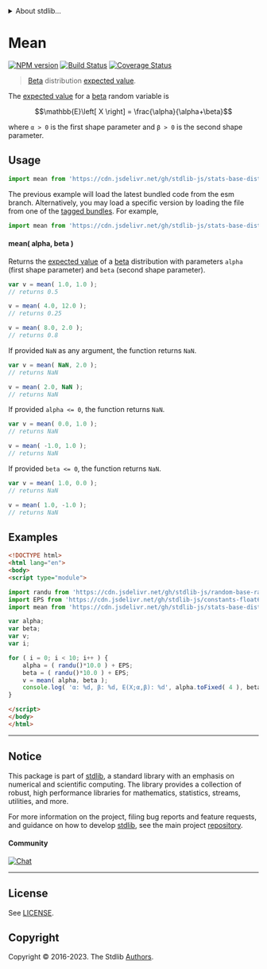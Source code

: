<!--

@license Apache-2.0

Copyright (c) 2018 The Stdlib Authors.

Licensed under the Apache License, Version 2.0 (the "License");
you may not use this file except in compliance with the License.
You may obtain a copy of the License at

   http://www.apache.org/licenses/LICENSE-2.0

Unless required by applicable law or agreed to in writing, software
distributed under the License is distributed on an "AS IS" BASIS,
WITHOUT WARRANTIES OR CONDITIONS OF ANY KIND, either express or implied.
See the License for the specific language governing permissions and
limitations under the License.

-->


<details>
  <summary>
    About stdlib...
  </summary>
  <p>We believe in a future in which the web is a preferred environment for numerical computation. To help realize this future, we've built stdlib. stdlib is a standard library, with an emphasis on numerical and scientific computation, written in JavaScript (and C) for execution in browsers and in Node.js.</p>
  <p>The library is fully decomposable, being architected in such a way that you can swap out and mix and match APIs and functionality to cater to your exact preferences and use cases.</p>
  <p>When you use stdlib, you can be absolutely certain that you are using the most thorough, rigorous, well-written, studied, documented, tested, measured, and high-quality code out there.</p>
  <p>To join us in bringing numerical computing to the web, get started by checking us out on <a href="https://github.com/stdlib-js/stdlib">GitHub</a>, and please consider <a href="https://opencollective.com/stdlib">financially supporting stdlib</a>. We greatly appreciate your continued support!</p>
</details>

# Mean

[![NPM version][npm-image]][npm-url] [![Build Status][test-image]][test-url] [![Coverage Status][coverage-image]][coverage-url] <!-- [![dependencies][dependencies-image]][dependencies-url] -->

> [Beta][beta-distribution] distribution [expected value][expected-value].

<!-- Section to include introductory text. Make sure to keep an empty line after the intro `section` element and another before the `/section` close. -->

<section class="intro">

The [expected value][expected-value] for a [beta][beta-distribution] random variable is

<!-- <equation class="equation" label="eq:beta_expectation" align="center" raw="\mathbb{E}\left[ X \right] = \frac{\alpha}{\alpha+\beta}" alt="Expected value for a beta distribution."> -->

```math
\mathbb{E}\left[ X \right] = \frac{\alpha}{\alpha+\beta}
```

<!-- <div class="equation" align="center" data-raw-text="\mathbb{E}\left[ X \right] = \frac{\alpha}{\alpha+\beta}" data-equation="eq:beta_expectation">
    <img src="https://cdn.jsdelivr.net/gh/stdlib-js/stdlib@51534079fef45e990850102147e8945fb023d1d0/lib/node_modules/@stdlib/stats/base/dists/beta/mean/docs/img/equation_beta_expectation.svg" alt="Expected value for a beta distribution.">
    <br>
</div> -->

<!-- </equation> -->

where `α > 0` is the first shape parameter and `β > 0` is the second shape parameter.

</section>

<!-- /.intro -->

<!-- Package usage documentation. -->



<section class="usage">

## Usage

```javascript
import mean from 'https://cdn.jsdelivr.net/gh/stdlib-js/stats-base-dists-beta-mean@esm/index.mjs';
```
The previous example will load the latest bundled code from the esm branch. Alternatively, you may load a specific version by loading the file from one of the [tagged bundles](https://github.com/stdlib-js/stats-base-dists-beta-mean/tags). For example,

```javascript
import mean from 'https://cdn.jsdelivr.net/gh/stdlib-js/stats-base-dists-beta-mean@v0.1.0-esm/index.mjs';
```

#### mean( alpha, beta )

Returns the [expected value][expected-value] of a [beta][beta-distribution] distribution with parameters `alpha` (first shape parameter) and `beta` (second shape parameter).

```javascript
var v = mean( 1.0, 1.0 );
// returns 0.5

v = mean( 4.0, 12.0 );
// returns 0.25

v = mean( 8.0, 2.0 );
// returns 0.8
```

If provided `NaN` as any argument, the function returns `NaN`.

```javascript
var v = mean( NaN, 2.0 );
// returns NaN

v = mean( 2.0, NaN );
// returns NaN
```

If provided `alpha <= 0`, the function returns `NaN`.

```javascript
var v = mean( 0.0, 1.0 );
// returns NaN

v = mean( -1.0, 1.0 );
// returns NaN
```

If provided `beta <= 0`, the function returns `NaN`.

```javascript
var v = mean( 1.0, 0.0 );
// returns NaN

v = mean( 1.0, -1.0 );
// returns NaN
```

</section>

<!-- /.usage -->

<!-- Package usage notes. Make sure to keep an empty line after the `section` element and another before the `/section` close. -->

<section class="notes">

</section>

<!-- /.notes -->

<!-- Package usage examples. -->

<section class="examples">

## Examples

<!-- eslint no-undef: "error" -->

```html
<!DOCTYPE html>
<html lang="en">
<body>
<script type="module">

import randu from 'https://cdn.jsdelivr.net/gh/stdlib-js/random-base-randu@esm/index.mjs';
import EPS from 'https://cdn.jsdelivr.net/gh/stdlib-js/constants-float64-eps@esm/index.mjs';
import mean from 'https://cdn.jsdelivr.net/gh/stdlib-js/stats-base-dists-beta-mean@esm/index.mjs';

var alpha;
var beta;
var v;
var i;

for ( i = 0; i < 10; i++ ) {
    alpha = ( randu()*10.0 ) + EPS;
    beta = ( randu()*10.0 ) + EPS;
    v = mean( alpha, beta );
    console.log( 'α: %d, β: %d, E(X;α,β): %d', alpha.toFixed( 4 ), beta.toFixed( 4 ), v.toFixed( 4 ) );
}

</script>
</body>
</html>
```

</section>

<!-- /.examples -->

<!-- Section to include cited references. If references are included, add a horizontal rule *before* the section. Make sure to keep an empty line after the `section` element and another before the `/section` close. -->

<section class="references">

</section>

<!-- /.references -->

<!-- Section for related `stdlib` packages. Do not manually edit this section, as it is automatically populated. -->

<section class="related">

</section>

<!-- /.related -->

<!-- Section for all links. Make sure to keep an empty line after the `section` element and another before the `/section` close. -->


<section class="main-repo" >

* * *

## Notice

This package is part of [stdlib][stdlib], a standard library with an emphasis on numerical and scientific computing. The library provides a collection of robust, high performance libraries for mathematics, statistics, streams, utilities, and more.

For more information on the project, filing bug reports and feature requests, and guidance on how to develop [stdlib][stdlib], see the main project [repository][stdlib].

#### Community

[![Chat][chat-image]][chat-url]

---

## License

See [LICENSE][stdlib-license].


## Copyright

Copyright &copy; 2016-2023. The Stdlib [Authors][stdlib-authors].

</section>

<!-- /.stdlib -->

<!-- Section for all links. Make sure to keep an empty line after the `section` element and another before the `/section` close. -->

<section class="links">

[npm-image]: http://img.shields.io/npm/v/@stdlib/stats-base-dists-beta-mean.svg
[npm-url]: https://npmjs.org/package/@stdlib/stats-base-dists-beta-mean

[test-image]: https://github.com/stdlib-js/stats-base-dists-beta-mean/actions/workflows/test.yml/badge.svg?branch=v0.1.0
[test-url]: https://github.com/stdlib-js/stats-base-dists-beta-mean/actions/workflows/test.yml?query=branch:v0.1.0

[coverage-image]: https://img.shields.io/codecov/c/github/stdlib-js/stats-base-dists-beta-mean/main.svg
[coverage-url]: https://codecov.io/github/stdlib-js/stats-base-dists-beta-mean?branch=main

<!--

[dependencies-image]: https://img.shields.io/david/stdlib-js/stats-base-dists-beta-mean.svg
[dependencies-url]: https://david-dm.org/stdlib-js/stats-base-dists-beta-mean/main

-->

[chat-image]: https://img.shields.io/gitter/room/stdlib-js/stdlib.svg
[chat-url]: https://app.gitter.im/#/room/#stdlib-js_stdlib:gitter.im

[stdlib]: https://github.com/stdlib-js/stdlib

[stdlib-authors]: https://github.com/stdlib-js/stdlib/graphs/contributors

[umd]: https://github.com/umdjs/umd
[es-module]: https://developer.mozilla.org/en-US/docs/Web/JavaScript/Guide/Modules

[deno-url]: https://github.com/stdlib-js/stats-base-dists-beta-mean/tree/deno
[umd-url]: https://github.com/stdlib-js/stats-base-dists-beta-mean/tree/umd
[esm-url]: https://github.com/stdlib-js/stats-base-dists-beta-mean/tree/esm
[branches-url]: https://github.com/stdlib-js/stats-base-dists-beta-mean/blob/main/branches.md

[stdlib-license]: https://raw.githubusercontent.com/stdlib-js/stats-base-dists-beta-mean/main/LICENSE

[beta-distribution]: https://en.wikipedia.org/wiki/Beta_distribution

[expected-value]: https://en.wikipedia.org/wiki/Expected_value

</section>

<!-- /.links -->
